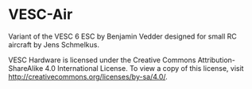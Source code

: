 # VESC-Air

Variant of the VESC 6 ESC by Benjamin Vedder designed for small RC aircraft by Jens Schmelkus.

VESC Hardware is licensed under the Creative Commons Attribution-ShareAlike 4.0 International License. To view a copy of this license, visit http://creativecommons.org/licenses/by-sa/4.0/.

